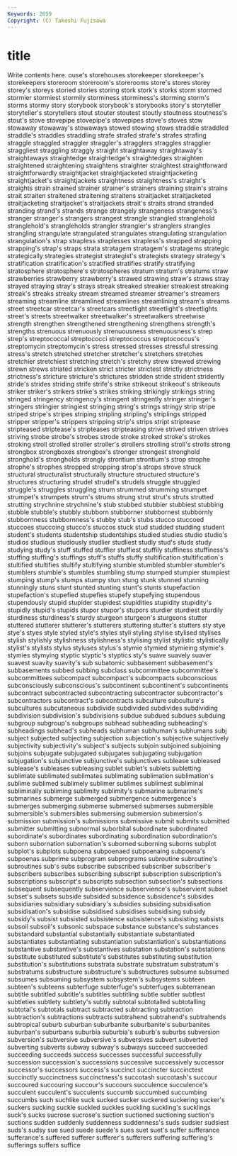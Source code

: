 ```yaml
---
Keywords: 2659 
Copyright: (C) Takeshi Fujisawa
---
```


# title

Write contents here.
ouse's storehouses storekeeper storekeeper's storekeepers storeroom storeroom's
storerooms store's stores storey storey's storeys storied stories storing stork
stork's storks storm stormed stormier stormiest stormily storminess storminess's storming
storm's storms stormy story storybook storybook's storybooks story's storyteller storyteller's
storytellers stout stouter stoutest stoutly stoutness stoutness's stout's stove stovepipe
stovepipe's stovepipes stove's stoves stow stowaway stowaway's stowaways stowed stowing
stows straddle straddled straddle's straddles straddling strafe strafed strafe's strafes
strafing straggle straggled straggler straggler's stragglers straggles stragglier straggliest straggling
straggly straight straightaway straightaway's straightaways straightedge straightedge's straightedges straighten straightened
straightening straightens straighter straightest straightforward straightforwardly straightjacket straightjacketed straightjacketing straightjacket's
straightjackets straightness straightness's straight's straights strain strained strainer strainer's strainers
straining strain's strains strait straiten straitened straitening straitens straitjacket straitjacketed
straitjacketing straitjacket's straitjackets strait's straits strand stranded stranding strand's strands
strange strangely strangeness strangeness's stranger stranger's strangers strangest strangle strangled
stranglehold stranglehold's strangleholds strangler strangler's stranglers strangles strangling strangulate strangulated
strangulates strangulating strangulation strangulation's strap strapless straplesses strapless's strapped strapping
strapping's strap's straps strata stratagem stratagem's stratagems strategic strategically strategies
strategist strategist's strategists strategy strategy's stratification stratification's stratified stratifies stratify
stratifying stratosphere stratosphere's stratospheres stratum stratum's stratums straw strawberries strawberry
strawberry's strawed strawing straw's straws stray strayed straying stray's strays
streak streaked streakier streakiest streaking streak's streaks streaky stream streamed
streamer streamer's streamers streaming streamline streamlined streamlines streamlining stream's streams
street streetcar streetcar's streetcars streetlight streetlight's streetlights street's streets streetwalker
streetwalker's streetwalkers streetwise strength strengthen strengthened strengthening strengthens strength's strengths
strenuous strenuously strenuousness strenuousness's strep strep's streptococcal streptococci streptococcus streptococcus's
streptomycin streptomycin's stress stressed stresses stressful stressing stress's stretch stretched
stretcher stretcher's stretchers stretches stretchier stretchiest stretching stretch's stretchy strew
strewed strewing strewn strews striated stricken strict stricter strictest strictly
strictness strictness's stricture stricture's strictures stridden stride strident stridently stride's
strides striding strife strife's strike strikeout strikeout's strikeouts striker striker's
strikers strike's strikes striking strikingly strikings string stringed stringency stringency's
stringent stringently stringer stringer's stringers stringier stringiest stringing string's strings
stringy strip stripe striped stripe's stripes striping stripling stripling's striplings
stripped stripper stripper's strippers stripping strip's strips stript striptease stripteased
striptease's stripteases stripteasing strive strived striven strives striving strobe strobe's
strobes strode stroke stroked stroke's strokes stroking stroll strolled stroller
stroller's strollers strolling stroll's strolls strong strongbox strongboxes strongbox's stronger
strongest stronghold stronghold's strongholds strongly strontium strontium's strop strophe strophe's
strophes stropped stropping strop's strops strove struck structural structuralist structurally
structure structured structure's structures structuring strudel strudel's strudels struggle struggled
struggle's struggles struggling strum strummed strumming strumpet strumpet's strumpets strum's
strums strung strut strut's struts strutted strutting strychnine strychnine's stub
stubbed stubbier stubbiest stubbing stubble stubble's stubbly stubborn stubborner stubbornest
stubbornly stubbornness stubbornness's stubby stub's stubs stucco stuccoed stuccoes stuccoing
stucco's stuccos stuck stud studded studding student student's students studentship
studentships studied studies studio studio's studios studious studiously studlier studliest
studly stud's studs study studying study's stuff stuffed stuffier stuffiest
stuffily stuffiness stuffiness's stuffing stuffing's stuffings stuff's stuffs stuffy stultification
stultification's stultified stultifies stultify stultifying stumble stumbled stumbler stumbler's stumblers
stumble's stumbles stumbling stump stumped stumpier stumpiest stumping stump's stumps
stumpy stun stung stunk stunned stunning stunningly stuns stunt stunted
stunting stunt's stunts stupefaction stupefaction's stupefied stupefies stupefy stupefying stupendous
stupendously stupid stupider stupidest stupidities stupidity stupidity's stupidly stupid's stupids
stupor stupor's stupors sturdier sturdiest sturdily sturdiness sturdiness's sturdy sturgeon
sturgeon's sturgeons stutter stuttered stutterer stutterer's stutterers stuttering stutter's stutters
sty stye stye's styes style styled style's styles styli styling
stylise stylised stylises stylish stylishly stylishness stylishness's stylising stylist stylistic
stylistically stylist's stylists stylus styluses stylus's stymie stymied stymieing stymie's
stymies stymying styptic styptic's styptics sty's suave suavely suaver suavest
suavity suavity's sub subatomic subbasement subbasement's subbasements subbed subbing subclass
subcommittee subcommittee's subcommittees subcompact subcompact's subcompacts subconscious subconsciously subconscious's subcontinent
subcontinent's subcontinents subcontract subcontracted subcontracting subcontractor subcontractor's subcontractors subcontract's subcontracts
subculture subculture's subcultures subcutaneous subdivide subdivided subdivides subdividing subdivision subdivision's
subdivisions subdue subdued subdues subduing subgroup subgroup's subgroups subhead subheading
subheading's subheadings subhead's subheads subhuman subhuman's subhumans subj subject subjected
subjecting subjection subjection's subjective subjectively subjectivity subjectivity's subject's subjects subjoin
subjoined subjoining subjoins subjugate subjugated subjugates subjugating subjugation subjugation's subjunctive
subjunctive's subjunctives sublease subleased sublease's subleases subleasing sublet sublet's sublets
subletting sublimate sublimated sublimates sublimating sublimation sublimation's sublime sublimed sublimely
sublimer sublimes sublimest subliminal subliminally subliming sublimity sublimity's submarine submarine's
submarines submerge submerged submergence submergence's submerges submerging submerse submersed submerses
submersible submersible's submersibles submersing submersion submersion's submission submission's submissions submissive
submit submits submitted submitter submitting subnormal suborbital subordinate subordinated subordinate's
subordinates subordinating subordination subordination's suborn subornation subornation's suborned suborning suborns
subplot subplot's subplots subpoena subpoenaed subpoenaing subpoena's subpoenas subprime subprogram
subprograms subroutine subroutine's subroutines sub's subs subscribe subscribed subscriber subscriber's
subscribers subscribes subscribing subscript subscription subscription's subscriptions subscript's subscripts subsection
subsection's subsections subsequent subsequently subservience subservience's subservient subset subset's subsets
subside subsided subsidence subsidence's subsides subsidiaries subsidiary subsidiary's subsidies subsiding
subsidisation subsidisation's subsidise subsidised subsidises subsidising subsidy subsidy's subsist subsisted
subsistence subsistence's subsisting subsists subsoil subsoil's subsonic subspace substance substance's
substances substandard substantial substantially substantiate substantiated substantiates substantiating substantiation substantiation's
substantiations substantive substantive's substantives substation substation's substations substitute substituted substitute's
substitutes substituting substitution substitution's substitutions substrata substrate substratum substratum's substratums
substructure substructure's substructures subsume subsumed subsumes subsuming subsystem subsystem's subsystems
subteen subteen's subteens subterfuge subterfuge's subterfuges subterranean subtitle subtitled subtitle's
subtitles subtitling subtle subtler subtlest subtleties subtlety subtlety's subtly subtotal
subtotalled subtotalling subtotal's subtotals subtract subtracted subtracting subtraction subtraction's subtractions
subtracts subtrahend subtrahend's subtrahends subtropical suburb suburban suburbanite suburbanite's suburbanites
suburban's suburbans suburbia suburbia's suburb's suburbs subversion subversion's subversive subversive's
subversives subvert subverted subverting subverts subway subway's subways succeed succeeded
succeeding succeeds success successes successful successfully succession succession's successions successive
successively successor successor's successors success's succinct succincter succinctest succinctly succinctness
succinctness's succotash succotash's succour succoured succouring succour's succours succulence succulence's
succulent succulent's succulents succumb succumbed succumbing succumbs such suchlike suck
sucked sucker suckered suckering sucker's suckers sucking suckle suckled suckles
suckling suckling's sucklings suck's sucks sucrose sucrose's suction suctioned suctioning
suction's suctions sudden suddenly suddenness suddenness's suds sudsier sudsiest suds's
sudsy sue sued suede suede's sues suet suet's suffer sufferance
sufferance's suffered sufferer sufferer's sufferers suffering suffering's sufferings suffers suffice
